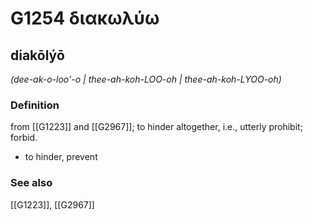 # G1254 διακωλύω

## diakōlýō

_(dee-ak-o-loo'-o | thee-ah-koh-LOO-oh | thee-ah-koh-LYOO-oh)_

### Definition

from [[G1223]] and [[G2967]]; to hinder altogether, i.e., utterly prohibit; forbid.

- to hinder, prevent

### See also

[[G1223]], [[G2967]]

